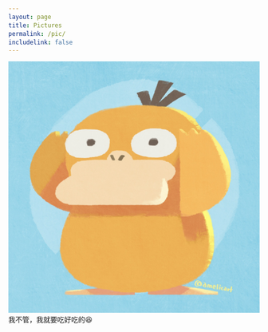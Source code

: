 ```yaml
---
layout: page
title: Pictures
permalink: /pic/
includelink: false
---
```


<div class="imgcap">
<img src="/assets/img-1.jpeg">
<div class="thecap">我不管，我就要吃好吃的😆
</div>



